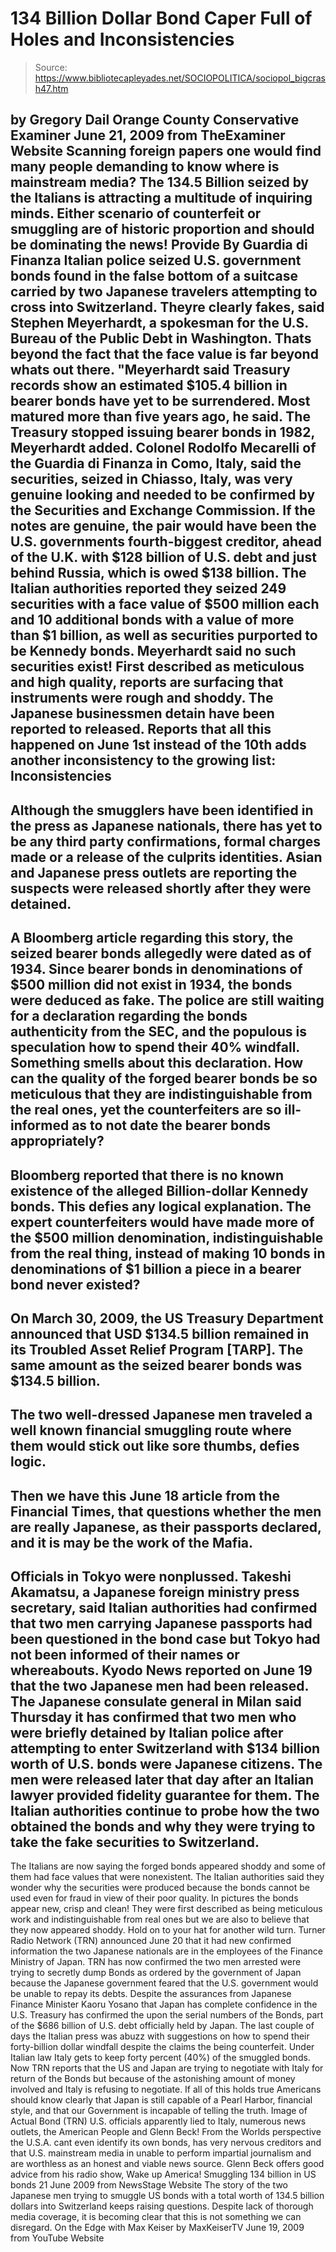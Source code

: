 # 134 Billion Dollar Bond Caper Full of Holes and Inconsistencies

> Source: https://www.bibliotecapleyades.net/SOCIOPOLITICA/sociopol_bigcrash47.htm

by Gregory Dail
Orange County Conservative Examiner
June 21, 2009
from
TheExaminer Website
Scanning foreign papers one would find many people demanding to know where
is mainstream media? The 134.5 Billion seized by the Italians is attracting
a multitude of inquiring minds.
Either scenario of counterfeit or smuggling are
of historic proportion and should be dominating the news!
Provide By Guardia di Finanza
Italian police seized U.S. government bonds
found in the false bottom of a suitcase carried by two Japanese travelers
attempting to cross into Switzerland.
Theyre clearly fakes, said Stephen Meyerhardt, a spokesman for the U.S. Bureau of the Public Debt in
Washington. Thats beyond the fact that the face value is far beyond
whats out there.
"Meyerhardt said Treasury records show an
estimated $105.4 billion in bearer bonds have yet to be surrendered.
Most matured more than five years ago, he said. The Treasury stopped
issuing bearer bonds in 1982, Meyerhardt added.
Colonel Rodolfo Mecarelli of the Guardia di
Finanza in Como, Italy, said the securities, seized in Chiasso, Italy, was
very genuine looking and needed to be confirmed by the Securities and
Exchange Commission.
If the notes are genuine, the pair would have
been the U.S. governments fourth-biggest creditor, ahead of the U.K. with
$128 billion of U.S. debt and just behind Russia, which is owed $138
billion. The Italian authorities reported they seized 249 securities with a
face value of $500 million each and 10 additional bonds with a value of more
than $1 billion, as well as securities purported to be Kennedy bonds.
Meyerhardt said no such securities exist!
First described as meticulous and high quality, reports are surfacing that
instruments were rough and shoddy. The Japanese businessmen detain have been
reported to released.
Reports that all this happened on June 1st
instead of the 10th adds another inconsistency to the growing list:
Inconsistencies
-
Although the smugglers have been
identified in the press as Japanese nationals, there has yet to be
any third party confirmations, formal charges made or a release of
the culprits identities. Asian and Japanese press outlets are
reporting the suspects were released shortly after they were
detained.
-
A Bloomberg article regarding this
story, the seized bearer bonds allegedly were dated as of 1934.
Since bearer bonds in denominations of $500 million did not exist in
1934, the bonds were deduced as fake. The police are still waiting
for a declaration regarding the bonds authenticity from the SEC,
and the populous is speculation how to spend their 40% windfall.
Something smells about this declaration.
How can the quality of the forged bearer bonds be so meticulous that
they are indistinguishable from the real ones, yet the
counterfeiters are so ill-informed as to not date the bearer bonds
appropriately?
-
Bloomberg reported that there is no
known existence of the alleged Billion-dollar Kennedy bonds. This
defies any logical explanation. The expert counterfeiters would have
made more of the $500 million denomination, indistinguishable from
the real thing, instead of making 10 bonds in denominations of $1
billion a piece in a bearer bond never existed?
-
On March 30, 2009, the US Treasury
Department announced that USD $134.5 billion remained in its
Troubled Asset Relief Program [TARP]. The same amount as the seized
bearer bonds was $134.5 billion.
-
The two well-dressed Japanese men
traveled a well known financial smuggling route where them would
stick out like sore thumbs, defies logic.
-
Then we have this June 18 article from
the Financial Times, that questions whether the men are really
Japanese, as their passports declared, and it is may be the work of
the Mafia.
-
Officials in Tokyo were nonplussed.
Takeshi Akamatsu, a Japanese foreign ministry press secretary,
said Italian authorities had confirmed that two men carrying
Japanese passports had been questioned in the bond case but Tokyo
had not been informed of their names or whereabouts.
Kyodo News reported on June 19 that the
two Japanese men had been released. The Japanese consulate general
in Milan said Thursday it has confirmed that two men who were
briefly detained by Italian police after attempting to enter
Switzerland with $134 billion worth of U.S. bonds were Japanese
citizens. The men were released later that day after an Italian
lawyer provided fidelity guarantee for them.
The Italian authorities continue to
probe how the two obtained the bonds and why they were trying to
take the fake securities to Switzerland.
-
The Italians are now saying the forged
bonds appeared shoddy and some of them had face values that were
nonexistent. The Italian authorities said they wonder why the
securities were produced because the bonds cannot be used even for
fraud in view of their poor quality. In pictures the bonds appear
new, crisp and clean!
They were first described as being
meticulous work and indistinguishable from real ones but we are
also to believe that they now appeared shoddy.
Hold on to your hat for another wild turn.
Turner Radio Network (TRN) announced June
20 that it had new confirmed information the two Japanese nationals are in
the employees of the Finance Ministry of Japan.
TRN has now confirmed the two men arrested were
trying to secretly dump Bonds as ordered by the government of Japan because
the Japanese government feared that the U.S. government would be unable to
repay its debts. Despite the assurances from Japanese Finance Minister Kaoru Yosano that Japan has complete confidence in the U.S. Treasury has confirmed
the upon the serial numbers of the Bonds, part of the $686 billion of U.S.
debt officially held by Japan.
The last couple of days the Italian press was abuzz with suggestions on how
to spend their forty-billion dollar windfall despite the claims the being
counterfeit.
Under Italian law Italy gets to keep forty percent (40%) of the
smuggled bonds. Now TRN reports that the US and Japan are trying to
negotiate with Italy for return of the Bonds but because of the astonishing
amount of money involved and Italy is refusing to negotiate.
If all of this holds true Americans should know clearly that Japan is still
capable of a Pearl Harbor, financial style, and that our Government is
incapable of telling the truth.
Image of Actual Bond (TRN)
U.S. officials apparently lied to Italy,
numerous news outlets, the American People and Glenn Beck!
From the Worlds
perspective the U.S.A. cant even identify its own bonds, has very nervous
creditors and that U.S. mainstream media in unable to perform impartial
journalism and are worthless as an honest and viable news source.
Glenn Beck offers good advice from his radio
show, Wake up America!
Smuggling 134 billion in US bonds
21 June 2009
from
NewsStage Website
The story of the two Japanese men trying to smuggle US bonds with a total
worth of 134.5 billion dollars into Switzerland keeps raising questions.
Despite lack of thorough media coverage, it is becoming clear that this is
not something we can disregard.
On the Edge with Max Keiser
by
MaxKeiserTV
June 19,
2009
from YouTube Website
